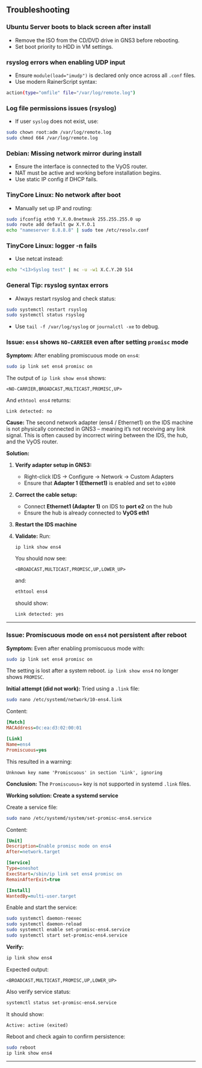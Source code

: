 ## Troubleshooting

### Ubuntu Server boots to black screen after install
- Remove the ISO from the CD/DVD drive in GNS3 before rebooting.
- Set boot priority to HDD in VM settings.

### rsyslog errors when enabling UDP input
- Ensure `module(load="imudp")` is declared only once across all `.conf` files.
- Use modern RainerScript syntax:
```bash
action(type="omfile" file="/var/log/remote.log")
```

### Log file permissions issues (rsyslog)
- If user `syslog` does not exist, use:
```bash
sudo chown root:adm /var/log/remote.log
sudo chmod 664 /var/log/remote.log
```

### Debian: Missing network mirror during install
- Ensure the interface is connected to the VyOS router.
- NAT must be active and working before installation begins.
- Use static IP config if DHCP fails.

### TinyCore Linux: No network after boot
- Manually set up IP and routing:
```bash
sudo ifconfig eth0 Y.X.0.0netmask 255.255.255.0 up
sudo route add default gw X.Y.O.1
echo "nameserver 8.8.8.8" | sudo tee /etc/resolv.conf
```

### TinyCore Linux: logger -n fails
- Use netcat instead:
```bash
echo "<13>Syslog test" | nc -u -w1 X.C.Y.20 514
```

### General Tip: rsyslog syntax errors
- Always restart rsyslog and check status:
```bash
sudo systemctl restart rsyslog
sudo systemctl status rsyslog
```
- Use `tail -f /var/log/syslog` or `journalctl -xe` to debug.

### Issue: `ens4` shows `NO-CARRIER` even after setting `promisc` mode

**Symptom:**
After enabling promiscuous mode on `ens4`:

```bash
sudo ip link set ens4 promisc on
```

The output of `ip link show ens4` shows:

```
<NO-CARRIER,BROADCAST,MULTICAST,PROMISC,UP>
```

And `ethtool ens4` returns:

```
Link detected: no
```

**Cause:**
The second network adapter (ens4 / Ethernet1) on the IDS machine is not physically connected in GNS3 – meaning it’s not receiving any link signal. This is often caused by incorrect wiring between the IDS, the hub, and the VyOS router.

**Solution:**

1. **Verify adapter setup in GNS3:**
   - Right-click IDS → Configure → Network → Custom Adapters
   - Ensure that **Adapter 1 (Ethernet1)** is enabled and set to `e1000`

2. **Correct the cable setup:**
   - Connect **Ethernet1 (Adapter 1)** on IDS to **port e2** on the hub
   - Ensure the hub is already connected to **VyOS eth1**

3. **Restart the IDS machine**

4. **Validate:**
   Run:

   ```bash
   ip link show ens4
   ```

   You should now see:

   ```
   <BROADCAST,MULTICAST,PROMISC,UP,LOWER_UP>
   ```

   and:

   ```bash
   ethtool ens4
   ```

   should show:

   ```
   Link detected: yes
   ```
  
---

### Issue: Promiscuous mode on `ens4` not persistent after reboot

**Symptom:**
Even after enabling promiscuous mode with:

```bash
sudo ip link set ens4 promisc on
```

The setting is lost after a system reboot. `ip link show ens4` no longer shows `PROMISC`.

**Initial attempt (did not work):**
Tried using a `.link` file:

```bash
sudo nano /etc/systemd/network/10-ens4.link
```

Content:

```ini
[Match]
MACAddress=0c:ea:d3:02:00:01

[Link]
Name=ens4
Promiscuous=yes
```

This resulted in a warning:
```
Unknown key name 'Promiscuous' in section 'Link', ignoring
```

**Conclusion:** The `Promiscuous=` key is not supported in systemd `.link` files.

**Working solution: Create a systemd service**

Create a service file:

```bash
sudo nano /etc/systemd/system/set-promisc-ens4.service
```

Content:

```ini
[Unit]
Description=Enable promisc mode on ens4
After=network.target

[Service]
Type=oneshot
ExecStart=/sbin/ip link set ens4 promisc on
RemainAfterExit=true

[Install]
WantedBy=multi-user.target
```

Enable and start the service:

```bash
sudo systemctl daemon-reexec
sudo systemctl daemon-reload
sudo systemctl enable set-promisc-ens4.service
sudo systemctl start set-promisc-ens4.service
```

**Verify:**

```bash
ip link show ens4
```

Expected output:
```
<BROADCAST,MULTICAST,PROMISC,UP,LOWER_UP>
```

Also verify service status:

```bash
systemctl status set-promisc-ens4.service
```

It should show:
```
Active: active (exited)
```

Reboot and check again to confirm persistence:

```bash
sudo reboot
ip link show ens4
```

---



